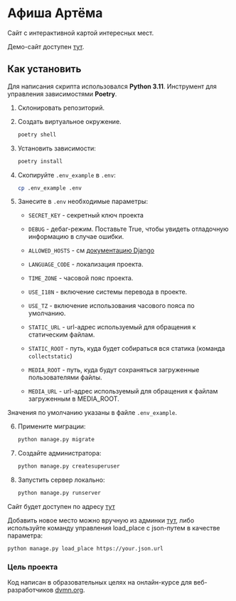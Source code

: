 # Афиша Артёма
Сайт с интерактивной картой интересных мест.

Демо-сайт доступен [тут](http://62.84.122.160/).


## Как установить

Для написания скрипта использовался __Python 3.11__.
Инструмент для управления зависимостями __Poetry__.

1. Склонировать репозиторий.
   
2. Создать виртуальное окружение.
    ```bash
    poetry shell
    ```
3. Установить зависимости:
    ```bash
    poetry install
    ```
4. Скопируйте `.env_example` в `.env`:
   ```bash
   cp .env_example .env
   ```
5. Занесите в `.env` необходимые параметры:
   - `SECRET_KEY` - секретный ключ проекта
   - `DEBUG` - дебаг-режим. Поставьте True, чтобы увидеть отладочную информацию в случае ошибки.
   - `ALLOWED_HOSTS` - см [документацию Django](https://docs.djangoproject.com/en/3.1/ref/settings/#allowed-hosts)

   - `LANGUAGE_CODE` - локализация проекта.
   - `TIME_ZONE` - часовой пояс проекта.
   - `USE_I18N` - включение системы перевода в проекте.
   - `USE_TZ` - включение использования часового пояса по умолчанию.
   - `STATIC_URL` - url-адрес используемый для обращения к статическим файлам.
   - `STATIC_ROOT` - путь, куда будет собираться вся статика (команда `collectstatic`)   
   - `MEDIA_ROOT` - путь, куда будут сохраняться загруженные пользователями файлы.
   - `MEDIA_URL` - url-адрес используемый для обращения к файлам загруженным в MEDIA_ROOT.

Значения по умолчанию указаны в файле `.env_example`.

6. Примените миграции:
    ```bash
    python manage.py migrate
    ```
7. Создайте администратора:
    ```bash
    python manage.py createsuperuser
    ```
8. Запустить сервер локально:
   ```bash
   python manage.py runserver
   ```
Сайт будет доступен по адресу [тут](http://127.0.0.1:8000/)

Добавить новое место можно вручную из админки [тут](http://127.0.0.1:8000/admin), либо используйте команду управления load_place с json-путем в качестве параметра:
```bash
python manage.py load_place https://your.json.url
```

### Цель проекта

Код написан в образовательных целях на онлайн-курсе для веб-разработчиков [dvmn.org](https://dvmn.org/).